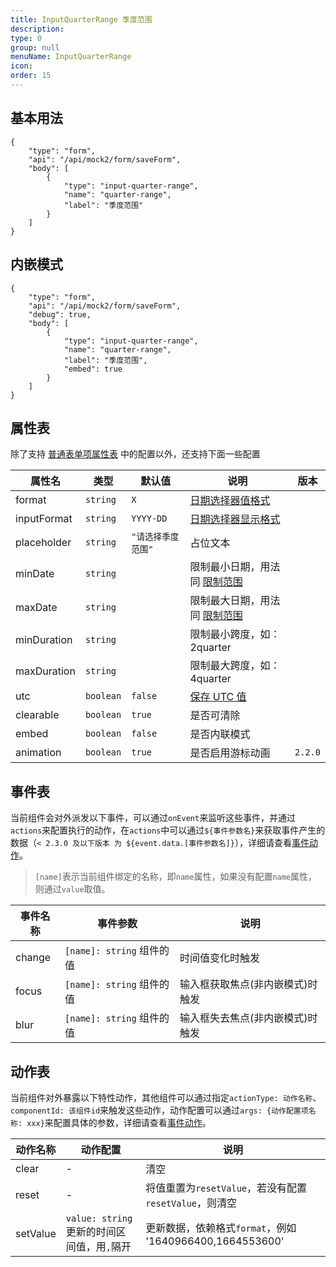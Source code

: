 ```yaml
---
title: InputQuarterRange 季度范围
description:
type: 0
group: null
menuName: InputQuarterRange
icon:
order: 15
---
```


## 基本用法

```schema: scope="body"
{
    "type": "form",
    "api": "/api/mock2/form/saveForm",
    "body": [
        {
            "type": "input-quarter-range",
            "name": "quarter-range",
            "label": "季度范围"
        }
    ]
}
```

## 内嵌模式

```schema: scope="body"
{
    "type": "form",
    "api": "/api/mock2/form/saveForm",
    "debug": true,
    "body": [
        {
            "type": "input-quarter-range",
            "name": "quarter-range",
            "label": "季度范围",
            "embed": true
        }
    ]
}
```

## 属性表

除了支持 [普通表单项属性表](./formitem#%E5%B1%9E%E6%80%A7%E8%A1%A8) 中的配置以外，还支持下面一些配置

| 属性名      | 类型      | 默认值             | 说明                                                                         | 版本    |
| ----------- | --------- | ------------------ | ---------------------------------------------------------------------------- | ------- |
| format      | `string`  | `X`                | [日期选择器值格式](./date#%E5%80%BC%E6%A0%BC%E5%BC%8F)                       |
| inputFormat | `string`  | `YYYY-DD`          | [日期选择器显示格式](./date#%E6%98%BE%E7%A4%BA%E6%A0%BC%E5%BC%8F)            |
| placeholder | `string`  | `"请选择季度范围"` | 占位文本                                                                     |
| minDate     | `string`  |                    | 限制最小日期，用法同 [限制范围](./date#%E9%99%90%E5%88%B6%E8%8C%83%E5%9B%B4) |
| maxDate     | `string`  |                    | 限制最大日期，用法同 [限制范围](./date#%E9%99%90%E5%88%B6%E8%8C%83%E5%9B%B4) |
| minDuration | `string`  |                    | 限制最小跨度，如： 2quarter                                                  |
| maxDuration | `string`  |                    | 限制最大跨度，如：4quarter                                                   |
| utc         | `boolean` | `false`            | [保存 UTC 值](./date#utc)                                                    |
| clearable   | `boolean` | `true`             | 是否可清除                                                                   |
| embed       | `boolean` | `false`            | 是否内联模式                                                                 |
| animation   | `boolean` | `true`             | 是否启用游标动画                                                             | `2.2.0` |

## 事件表

当前组件会对外派发以下事件，可以通过`onEvent`来监听这些事件，并通过`actions`来配置执行的动作，在`actions`中可以通过`${事件参数名}`来获取事件产生的数据（`< 2.3.0 及以下版本 为 ${event.data.[事件参数名]}`），详细请查看[事件动作](../../docs/concepts/event-action)。

> `[name]`表示当前组件绑定的名称，即`name`属性，如果没有配置`name`属性，则通过`value`取值。

| 事件名称 | 事件参数                  | 说明                             |
| -------- | ------------------------- | -------------------------------- |
| change   | `[name]: string` 组件的值 | 时间值变化时触发                 |
| focus    | `[name]: string` 组件的值 | 输入框获取焦点(非内嵌模式)时触发 |
| blur     | `[name]: string` 组件的值 | 输入框失去焦点(非内嵌模式)时触发 |

## 动作表

当前组件对外暴露以下特性动作，其他组件可以通过指定`actionType: 动作名称`、`componentId: 该组件id`来触发这些动作，动作配置可以通过`args: {动作配置项名称: xxx}`来配置具体的参数，详细请查看[事件动作](../../docs/concepts/event-action#触发其他组件的动作)。

| 动作名称 | 动作配置                                    | 说明                                                     |
| -------- | ------------------------------------------- | -------------------------------------------------------- |
| clear    | -                                           | 清空                                                     |
| reset    | -                                           | 将值重置为`resetValue`，若没有配置`resetValue`，则清空   |
| setValue | `value: string` 更新的时间区间值，用`,`隔开 | 更新数据，依赖格式`format`，例如 '1640966400,1664553600' |
